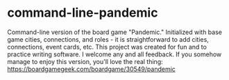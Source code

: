 # command-line-pandemic
Command-line version of the board game "Pandemic." 
Initialized with base game cities, connections, and roles - it is straightforward to add cities, connections, event cards, etc.
This project was created for fun and to practice writing software. I welcome any and all feedback.
If you somehow manage to enjoy this version, you'll love the real thing: https://boardgamegeek.com/boardgame/30549/pandemic
